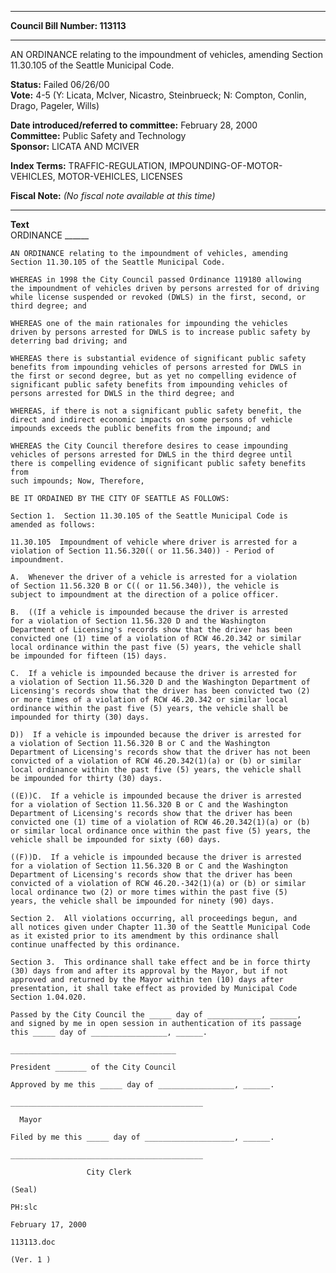 * * * * *  
  
**Council Bill Number: [](#h0)[](#h2)113113**  
  
* * * * *  
  
AN ORDINANCE relating to the impoundment of vehicles, amending Section 11.30.105 of the Seattle Municipal Code.  
  
**Status:** Failed 06/26/00   
**Vote:** 4-5 (Y: Licata, McIver, Nicastro, Steinbrueck; N: Compton, Conlin, Drago, Pageler, Wills)   
  
**Date introduced/referred to committee:** February 28, 2000   
**Committee:** Public Safety and Technology   
**Sponsor:** LICATA AND MCIVER   
  
**Index Terms:** TRAFFIC-REGULATION, IMPOUNDING-OF-MOTOR-VEHICLES, MOTOR-VEHICLES, LICENSES  
  
**Fiscal Note:** *(No fiscal note available at this time)*  
  
* * * * *  
  
**Text**  
    ORDINANCE ______  
  
    AN ORDINANCE relating to the impoundment of vehicles, amending  
    Section 11.30.105 of the Seattle Municipal Code.  
  
    WHEREAS in 1998 the City Council passed Ordinance 119180 allowing  
    the impoundment of vehicles driven by persons arrested for of driving  
    while license suspended or revoked (DWLS) in the first, second, or  
    third degree; and  
  
    WHEREAS one of the main rationales for impounding the vehicles  
    driven by persons arrested for DWLS is to increase public safety by  
    deterring bad driving; and  
  
    WHEREAS there is substantial evidence of significant public safety  
    benefits from impounding vehicles of persons arrested for DWLS in  
    the first or second degree, but as yet no compelling evidence of  
    significant public safety benefits from impounding vehicles of  
    persons arrested for DWLS in the third degree; and  
  
    WHEREAS, if there is not a significant public safety benefit, the  
    direct and indirect economic impacts on some persons of vehicle  
    impounds exceeds the public benefits from the impound; and  
  
    WHEREAS the City Council therefore desires to cease impounding  
    vehicles of persons arrested for DWLS in the third degree until  
    there is compelling evidence of significant public safety benefits from  
    such impounds; Now, Therefore,  
  
    BE IT ORDAINED BY THE CITY OF SEATTLE AS FOLLOWS:  
  
    Section 1.  Section 11.30.105 of the Seattle Municipal Code is  
    amended as follows:  
  
    11.30.105  Impoundment of vehicle where driver is arrested for a  
    violation of Section 11.56.320(( or 11.56.340)) - Period of  
    impoundment.  
  
    A.  Whenever the driver of a vehicle is arrested for a violation  
    of Section 11.56.320 B or C(( or 11.56.340)), the vehicle is  
    subject to impoundment at the direction of a police officer.  
  
    B.  ((If a vehicle is impounded because the driver is arrested  
    for a violation of Section 11.56.320 D and the Washington  
    Department of Licensing's records show that the driver has been  
    convicted one (1) time of a violation of RCW 46.20.342 or similar  
    local ordinance within the past five (5) years, the vehicle shall  
    be impounded for fifteen (15) days.  
  
    C.  If a vehicle is impounded because the driver is arrested for  
    a violation of Section 11.56.320 D and the Washington Department of  
    Licensing's records show that the driver has been convicted two (2)  
    or more times of a violation of RCW 46.20.342 or similar local  
    ordinance within the past five (5) years, the vehicle shall be  
    impounded for thirty (30) days.  
  
    D))  If a vehicle is impounded because the driver is arrested for  
    a violation of Section 11.56.320 B or C and the Washington  
    Department of Licensing's records show that the driver has not been  
    convicted of a violation of RCW 46.20.342(1)(a) or (b) or similar  
    local ordinance within the past five (5) years, the vehicle shall  
    be impounded for thirty (30) days.  
  
    ((E))C.  If a vehicle is impounded because the driver is arrested  
    for a violation of Section 11.56.320 B or C and the Washington  
    Department of Licensing's records show that the driver has been  
    convicted one (1) time of a violation of RCW 46.20.342(1)(a) or (b)  
    or similar local ordinance once within the past five (5) years, the  
    vehicle shall be impounded for sixty (60) days.  
  
    ((F))D.  If a vehicle is impounded because the driver is arrested  
    for a violation of Section 11.56.320 B or C and the Washington  
    Department of Licensing's records show that the driver has been  
    convicted of a violation of RCW 46.20.-342(1)(a) or (b) or similar  
    local ordinance two (2) or more times within the past five (5)  
    years, the vehicle shall be impounded for ninety (90) days.  
  
    Section 2.  All violations occurring, all proceedings begun, and  
    all notices given under Chapter 11.30 of the Seattle Municipal Code  
    as it existed prior to its amendment by this ordinance shall  
    continue unaffected by this ordinance.  
  
    Section 3.  This ordinance shall take effect and be in force thirty  
    (30) days from and after its approval by the Mayor, but if not  
    approved and returned by the Mayor within ten (10) days after  
    presentation, it shall take effect as provided by Municipal Code  
    Section 1.04.020.  
  
    Passed by the City Council the _____ day of ____________, ______,  
    and signed by me in open session in authentication of its passage  
    this _____ day of _________________, ______.  
  
    _____________________________________  
  
    President _______ of the City Council  
  
    Approved by me this _____ day of _________________, ______.  
  
    ___________________________________________  
  
      Mayor  
  
    Filed by me this _____ day of ____________________, ______.  
  
    ___________________________________________  
  
                     City Clerk  
  
    (Seal)  
  
    PH:slc  
  
    February 17, 2000  
  
    113113.doc  
  
    (Ver. 1 )  
